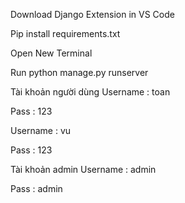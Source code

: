 Download Django Extension in VS Code 


Pip install requirements.txt


Open New Terminal 


Run python manage.py runserver

Tài khoản người dùng 
Username : toan

Pass : 123

Username : vu 

Pass : 123

Tài khoản admin
Username : admin

Pass : admin
